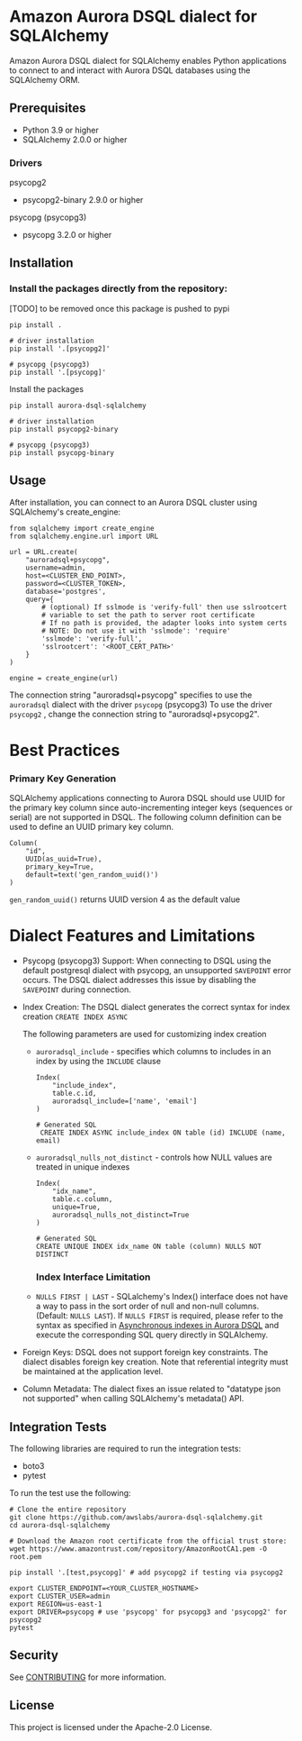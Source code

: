 # Amazon Aurora DSQL dialect for SQLAlchemy

Amazon Aurora DSQL dialect for SQLAlchemy enables Python applications to connect to and interact with Aurora DSQL databases using the SQLAlchemy ORM.

## Prerequisites

- Python 3.9 or higher
- SQLAlchemy 2.0.0 or higher

### Drivers

psycopg2

- psycopg2-binary 2.9.0 or higher

psycopg (psycopg3)

- psycopg 3.2.0 or higher

## Installation

### Install the packages directly from the repository:

[TODO] to be removed once this package is pushed to pypi

```
pip install .

# driver installation
pip install '.[psycopg2]'

# psycopg (psycopg3)
pip install '.[psycopg]'

```

Install the packages

```
pip install aurora-dsql-sqlalchemy

# driver installation
pip install psycopg2-binary

# psycopg (psycopg3)
pip install psycopg-binary

```

## Usage

After installation, you can connect to an Aurora DSQL cluster using SQLAlchemy's create_engine:

```
from sqlalchemy import create_engine
from sqlalchemy.engine.url import URL

url = URL.create(
    "auroradsql+psycopg",
    username=admin,
    host=<CLUSTER_END_POINT>,
    password=<CLUSTER_TOKEN>,
    database='postgres',
    query={
        # (optional) If sslmode is 'verify-full' then use sslrootcert
        # variable to set the path to server root certificate
        # If no path is provided, the adapter looks into system certs
        # NOTE: Do not use it with 'sslmode': 'require'
        'sslmode': 'verify-full',
        'sslrootcert': '<ROOT_CERT_PATH>'
    }
)

engine = create_engine(url)
```

The connection string "auroradsql+psycopg" specifies to use the `auroradsql` dialect with the driver `psycopg` (psycopg3)
To use the driver `psycopg2` , change the connection string to "auroradsql+psycopg2".

# Best Practices

### Primary Key Generation

SQLAlchemy applications connecting to Aurora DSQL should use UUID for the primary key column since auto-incrementing integer keys (sequences or serial) are not supported in DSQL. The following column definition can be used to define an UUID primary key column.

```
Column(
    "id",
    UUID(as_uuid=True),
    primary_key=True,
    default=text('gen_random_uuid()')
)
```

`gen_random_uuid()` returns UUID version 4 as the default value

# Dialect Features and Limitations

- Psycopg (psycopg3) Support: When connecting to DSQL using the default postgresql dialect with psycopg, an unsupported `SAVEPOINT` error occurs. The DSQL dialect addresses this issue by disabling the `SAVEPOINT` during connection.
- Index Creation: The DSQL dialect generates the correct syntax for index creation
  `CREATE INDEX ASYNC`

  The following parameters are used for customizing index creation

  - `auroradsql_include` - specifies which columns to includes in an index by using the `INCLUDE` clause

    ```
    Index(
        "include_index",
        table.c.id,
        auroradsql_include=['name', 'email']
    )

    # Generated SQL
     CREATE INDEX ASYNC include_index ON table (id) INCLUDE (name, email)
    ```

  - `auroradsql_nulls_not_distinct` - controls how NULL values are treated in unique indexes

    ```
    Index(
        "idx_name",
        table.c.column,
        unique=True,
        auroradsql_nulls_not_distinct=True
    )

    # Generated SQL
    CREATE UNIQUE INDEX idx_name ON table (column) NULLS NOT DISTINCT

    ```

    ### Index Interface Limitation

  - `NULLS FIRST | LAST` - SQLalchemy's Index() interface does not have a way to pass in the sort order of null and non-null columns. (Default: `NULLS LAST`). If `NULLS FIRST` is required, please refer to the syntax as specified in [Asynchronous indexes in Aurora DSQL](https://docs.aws.amazon.com/aurora-dsql/latest/userguide/working-with-create-index-async.html) and execute the corresponding SQL query directly in SQLAlchemy.

- Foreign Keys: DSQL does not support foreign key constraints. The dialect disables foreign key creation. Note that referential integrity must be maintained at the application level.
- Column Metadata: The dialect fixes an issue related to "datatype json not supported" when calling SQLAlchemy's metadata() API.

## Integration Tests

The following libraries are required to run the integration tests:

- boto3
- pytest

To run the test use the following:

```
# Clone the entire repository
git clone https://github.com/awslabs/aurora-dsql-sqlalchemy.git
cd aurora-dsql-sqlalchemy

# Download the Amazon root certificate from the official trust store:
wget https://www.amazontrust.com/repository/AmazonRootCA1.pem -O root.pem

pip install '.[test,psycopg]' # add psycopg2 if testing via psycopg2

export CLUSTER_ENDPOINT=<YOUR_CLUSTER_HOSTNAME>
export CLUSTER_USER=admin
export REGION=us-east-1
export DRIVER=psycopg # use 'psycopg' for psycopg3 and 'psycopg2' for psycopg2
pytest
```

## Security

See [CONTRIBUTING](CONTRIBUTING.md#security-issue-notifications) for more information.

## License

This project is licensed under the Apache-2.0 License.
